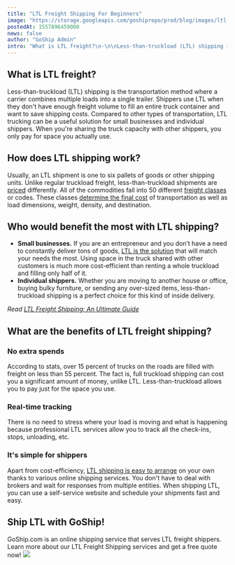 ```yaml
---
title: "LTL Freight Shipping For Beginners"
image: "https://storage.googleapis.com/goshiprepo/prod/blog/images/ltl-freight-shipping-for-beginners.jpg"
postedAt: 1557896459000
news: false
author: "GoShip Admin"
intro: "What is LTL freight?\n-\n\nLess-than-truckload (LTL) shipping is the transportation method where a carrier combines multiple loads into a single trailer. Shippers use LTL when they don't have enough freight volume to fill an entire truck container and want to save shipping costs. Compared to other types of transportation, LTL trucking can be a useful solution for small businesses and individual shippers. When you're sharing the truck capacity with other shippers, you only pay for space you actually use. \n\nHow "
---
```

What is LTL freight?
--------------------

Less-than-truckload (LTL) shipping is the transportation method where a carrier combines multiple loads into a single trailer. Shippers use LTL when they don't have enough freight volume to fill an entire truck container and want to save shipping costs. Compared to other types of transportation, LTL trucking can be a useful solution for small businesses and individual shippers. When you're sharing the truck capacity with other shippers, you only pay for space you actually use.

How does LTL shipping work?
---------------------------

Usually, an LTL shipment is one to six pallets of goods or other shipping units. Unlike regular truckload freight, less-than-truckload shipments are [priced](https://www.supplychaindive.com/news/ltl-freight-rate-outlook-what-to-expect-in-less-than-truckload-shipping-ra/543460/) differently. All of the commodities fall into 50 different [freight classes](https://www.goship.com/blog/blog-everything-you-need-to-know-about-ltl-freight-class/) or codes. These classes [determine the final cost](https://www.goship.com/blog/factors-determine-ltl-shipping-rates/) of transportation as well as load dimensions, weight, density, and destination.

Who would benefit the most with LTL shipping?
---------------------------------------------

*   **Small businesses.** If you are an entrepreneur and you don’t have a need to constantly deliver tons of goods, [LTL is the solution](https://www.goship.com/blog/five-small-business-ltl-shipping-questions/) that will match your needs the most. Using space in the truck shared with other customers is much more cost-efficient than renting a whole truckload and filling only half of it.
*   **Individual shippers.** Whether you are moving to another house or office, buying bulky furniture, or sending any over-sized items, less-than-truckload shipping is a perfect choice for this kind of inside delivery.

_Read [LTL Freight Shipping: An Ultimate Guide](https://www.goship.com/blog/ltl-freight-shipping-guide/)_

What are the benefits of LTL freight shipping?
----------------------------------------------

### No extra spends

According to stats, over 15 percent of trucks on the roads are filled with freight on less than 55 percent. The fact is, full truckload shipping can cost you a significant amount of money, unlike LTL. Less-than-truckload allows you to pay just for the space you use.

### Real-time tracking

There is no need to stress where your load is moving and what is happening because professional LTL services allow you to track all the check-ins, stops, unloading, etc.

### It's simple for shippers

Apart from cost-efficiency, [LTL shipping is easy to arrange](https://www.goship.com/blog/how-to-make-ltl-shipping-easy/) on your own thanks to various online shipping services. You don't have to deal with brokers and wait for responses from multiple entities. When shipping LTL, you can use a self-service website and schedule your shipments fast and easy.

Ship LTL with GoShip!
---------------------

GoShip.com is an online shipping service that serves LTL freight shippers. Learn more about our LTL Freight Shipping services and get a free quote now! [![](https://www.goship.com/wp-content/uploads/2021/02/1ace89b4-fe28-40ff-a2a7-4cddc60fc9ec.png)](https://www.goship.com/)
